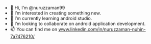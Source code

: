 - 👋 Hi, I’m @nuruzzaman99
- 👀 I’m interested in creating something new.
- 🌱 I’m currently learning android studio.
- 💞️ I’m looking to collaborate on android application development.
- 📫 You can find me on www.linkedin.com/in/nuruzzaman-nuhin-7a7476210/ 

<!---
nuruzzaman99/nuruzzaman99 is a ✨ special ✨ repository because its `README.md` (this file) appears on your GitHub profile.
You can click the Preview link to take a look at your changes.
--->
